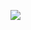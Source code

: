 ![](https://github-profile-summary-cards.vercel.app/api/cards/repos-per-language?username=daniilshat&theme=solarized_dark)